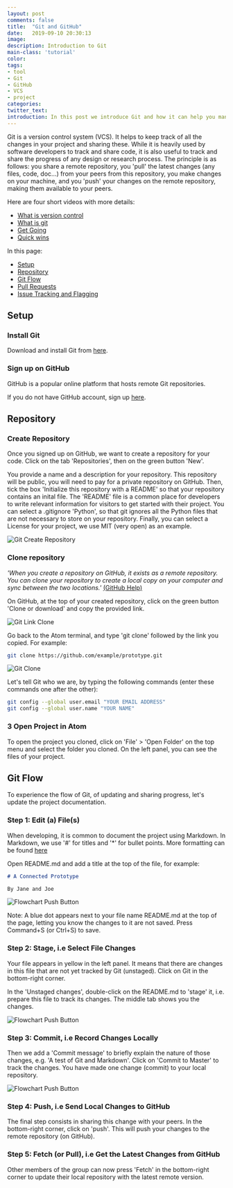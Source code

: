 ```yaml
---
layout: post
comments: false
title:  "Git and GitHub"
date:   2019-09-10 20:30:13
image: 
description: Introduction to Git
main-class: 'tutorial'
color:
tags:
- tool
- Git
- GitHub
- VCS
- project
categories:
twitter_text:
introduction: In this post we introduce Git and how it can help you managing your project.
---
```


Git is a version control system (VCS). It helps to keep track of all the  changes
in your project and sharing these. While it is heavily used by software developers to
track and share code, it is also useful to track and share the progress of any
design or research process. The principle is as follows: you share a remote
repository, you 'pull' the latest changes (any files, code, doc...) from your
peers from this repository, you make changes on your machine, and you 'push' your
changes on the remote repository, making them available to your peers.

Here are four short videos with more details:

* <a href="https://git-scm.com/video/what-is-version-control" target="_blank">What is version control</a>
* <a href="https://git-scm.com/video/what-is-git" target="_blank">What is git</a>
* <a href="https://git-scm.com/video/get-going" target="_blank">Get Going</a>
* <a href="https://git-scm.com/video/quick-wins" target="_blank">Quick wins</a>

In this page:

* [Setup](#setup)
* [Repository](#repository)
* [Git Flow](#git-flow)
* [Pull Requests](#pull-requests)
* [Issue Tracking and Flagging](#issue-tracking-and-flagging)

## Setup

### Install Git

Download and install Git from <a href="https://git-scm.com/download" target="_blank">here</a>.

### Sign up on GitHub

GitHub is a popular online platform that hosts remote Git repositories.

If you do not have GitHub account, sign up
<a href="https://github.com/" target="_blank">here</a>.

## Repository

### Create Repository

Once you signed up on GitHub, we want to create a repository for your code.
Click on the tab 'Repositories', then on the green button 'New'.

You provide a name and a description for your repository. This repository will be
public, you will need to pay for a private repository on GitHub. Then, tick the box 
'Initialize this repository with a README' so that your repository contains an
inital file. The 'README' file is a common place for developers to write relevant
information for visitors to get started with their project. You can select
a .gitignore 'Python', so that git ignores all the Python files that are not necessary
to store on your repository. Finally, you can select a License for your project, we
 use MIT (very open) as an example.

![Git Create Repository](/assets/img/posts/git-create.png)

### Clone repository

*'When you create a repository on GitHub, it exists as a remote repository. You
can clone your repository to create a local copy on your computer and sync
between the two locations.'*
<a href="https://help.github.com/articles/cloning-a-repository/" target="_blank">(GitHub Help)</a>

On GitHub, at the top of your created repository, click on the green button 'Clone or
download' and copy the provided link.

![Git Link Clone](/assets/img/posts/git-link-clone.png)

Go back to the Atom terminal, and type 'git clone' followed by the link you copied.
For example:

```bash
git clone https://github.com/example/prototype.git
```

![Git Clone](/assets/img/posts/git-clone.png)

Let's tell Git who we are, by typing the following commands (enter these commands one after the other):

```bash
git config --global user.email "YOUR EMAIL ADDRESS"
git config --global user.name "YOUR NAME"
```


### 3 Open Project in Atom

To open the project you cloned, click on 'File' > 'Open Folder' on the top menu and
select the folder you cloned. On the left panel, you can see the files of your
project.


## Git Flow

To experience the flow of Git, of updating and sharing progress, let's update the
 project documentation.


### Step 1: Edit (a) File(s)

When developing, it is common to document the project using Markdown. In Markdown,
we use '#' for titles and '*' for bullet points. More formatting can be found
[here](https://guides.github.com/features/mastering-markdown/)

Open README.md and add a title at the top of the file, for example:

```markdown
# A Connected Prototype

By Jane and Joe
```

![Flowchart Push Button](/assets/img/posts/git-change.png)

Note: A blue dot appears next to your file name README.md at the top of the page,
letting you know the changes to it are not saved. Press Command+S (or Ctrl+S) to save.

### Step 2: Stage, i.e Select File Changes

Your file appears in yellow in the left panel. It means that there are changes
in this file that are not yet tracked by Git (unstaged). Click on Git in the
bottom-right corner.

In the 'Unstaged changes', double-click on the README.md to 'stage' it, i.e.
prepare this file to track its changes. The middle tab shows you the
changes.

![Flowchart Push Button](/assets/img/posts/git-stage.png)

### Step 3: Commit, i.e Record Changes Locally

Then we add a 'Commit message' to briefly explain the nature of those changes,
e.g. 'A test of Git and Markdown'. Click on 'Commit to Master' to track the changes.
You have made one change (commit) to your local repository.

![Flowchart Push Button](/assets/img/posts/git-commit.png)

### Step 4: Push, i.e  Send Local Changes to GitHub

The final step consists in sharing this change with your peers. In the bottom-right
corner, click on 'push'. This will push your changes to the remote repository (on GitHub).

### Step 5: Fetch (or Pull), i.e Get the Latest Changes from GitHub

Other members of the group can now press 'Fetch' in the bottom-right corner to
update their local repository with the latest remote version.

